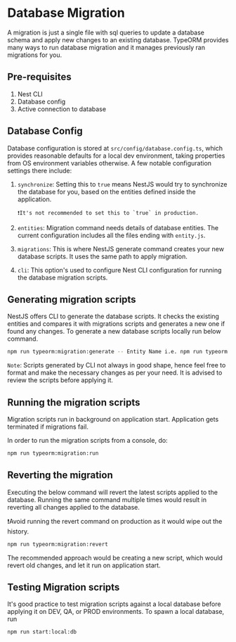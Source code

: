 # Database Migration

A migration is just a single file with sql queries to update a database schema and apply new changes
to an existing database. TypeORM provides many ways to run database migration and it manages previously
ran migrations for you.

## Pre-requisites

1. Nest CLI
2. Database config
3. Active connection to database

## Database Config

Database configuration is stored at `src/config/database.config.ts`, which provides reasonable defaults
for a local dev environment, taking properties from OS environment variables otherwise. A few notable
configuration settings there include:

1.  `synchronize`: Setting this to `true` means NestJS would try to synchronize the database for you,
    based on the entities defined inside the application.

        ❗It's not recommended to set this to `true` in production.

2.  `entities`: Migration command needs details of database entities. The current configuration includes all
    the files ending with `entity.js`.
3.  `migrations`: This is where NestJS generate command creates your new database scripts. It uses the same path
    to apply migration.
4.  `cli`: This option's used to configure Nest CLI configuration for running the database migration scripts.

## Generating migration scripts

NestJS offers CLI to generate the database scripts. It checks the existing entities and compares it
with migrations scripts and generates a new one if found any changes. To generate a new database scripts
locally run below command.

```sh
npm run typeorm:migration:generate -- Entity Name i.e. npm run typeorm:migration:generate -- Customer
```

`Note`: Scripts generated by CLI not always in good shape, hence feel free to format and make the necessary
changes as per your need. It is advised to review the scripts before applying it.

## Running the migration scripts

Migration scripts run in background on application start. Application gets terminated if migrations fail.

In order to run the migration scripts from a console, do:

```sh
npm run typeorm:migration:run
```

## Reverting the migration

Executing the below command will revert the latest scripts applied to the database. Running the same
command multiple times would result in reverting all changes applied to the database.

❗Avoid running the revert command on production as it would wipe out the history.

```sh
npm run typeorm:migration:revert
```

The recommended approach would be creating a new script, which would revert old changes, and let it run on
application start.

## Testing Migration scripts

It's good practice to test migration scripts against a local database before applying it on DEV, QA, or PROD
environments. To spawn a local database, run

```sh
npm run start:local:db
```
